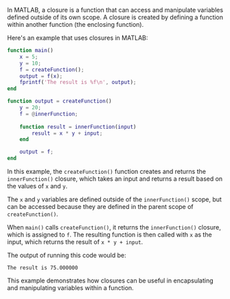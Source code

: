 In MATLAB, a closure is a function that can access and manipulate variables defined outside of its own scope. A closure is created by defining a function within another function (the enclosing function). 

Here's an example that uses closures in MATLAB:

```matlab
function main()
    x = 5;
    y = 10;
    f = createFunction();
    output = f(x);
    fprintf('The result is %f\n', output);
end

function output = createFunction()
    y = 20;
    f = @innerFunction;
    
    function result = innerFunction(input)
        result = x * y + input;
    end

    output = f;
end
```

In this example, the `createFunction()` function creates and returns the `innerFunction()` closure, which takes an input and returns a result based on the values of `x` and `y`.

The `x` and `y` variables are defined outside of the `innerFunction()` scope, but can be accessed because they are defined in the parent scope of `createFunction()`.

When `main()` calls `createFunction()`, it returns the `innerFunction()` closure, which is assigned to `f`. The resulting function is then called with `x` as the input, which returns the result of `x * y + input`.

The output of running this code would be:

```
The result is 75.000000
```

This example demonstrates how closures can be useful in encapsulating and manipulating variables within a function.